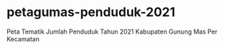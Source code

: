 # petagumas-penduduk-2021
Peta Tematik Jumlah Penduduk Tahun 2021 Kabupaten Gunung Mas Per Kecamatan 
